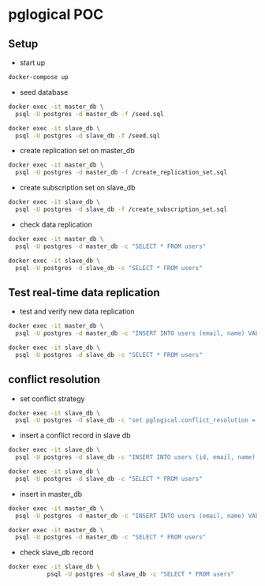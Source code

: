 # pglogical POC

## Setup

- start up
```bash
docker-compose up
```

- seed database

```bash
docker exec -it master_db \
  psql -U postgres -d master_db -f /seed.sql

docker exec -it slave_db \
  psql -U postgres -d slave_db -f /seed.sql
```

- create replication set on master_db

```bash
docker exec -it master_db \
  psql -U postgres -d master_db -f /create_replication_set.sql
```

- create subscription set on slave_db

```bash
docker exec -it slave_db \
  psql -U postgres -d slave_db -f /create_subscription_set.sql
```


- check data replication
```bash
docker exec -it master_db \
  psql -U postgres -d master_db -c "SELECT * FROM users"

docker exec -it slave_db \
  psql -U postgres -d slave_db -c "SELECT * FROM users"
```


## Test real-time data replication

- test and verify new data replication

```bash
docker exec -it master_db \
  psql -U postgres -d master_db -c "INSERT INTO users (email, name) VALUES('test5@gmail.com','Hello');"

docker exec -it slave_db \
  psql -U postgres -d slave_db -c "SELECT * FROM users"
```

## conflict resolution

- set conflict strategy

```bash
docker exec -it slave_db \
  psql -U postgres -d slave_db -c "set pglogical.conflict_resolution = 'apply_remote'"
```

- insert a conflict record in slave db
```bash
docker exec -it slave_db \
  psql -U postgres -d slave_db -c "INSERT INTO users (id, email, name) VALUES(100, 'test100@gmail.com','Hello');"

docker exec -it slave_db \
  psql -U postgres -d slave_db -c "SELECT * FROM users"
```

- insert in master_db

```bash
docker exec -it master_db \
  psql -U postgres -d master_db -c "INSERT INTO users (email, name) VALUES('test100@gmail.com','Hello');"

docker exec -it master_db \
  psql -U postgres -d master_db -c "SELECT * FROM users"
```

- check slave_db record

```bash
docker exec -it slave_db \
           psql -U postgres -d slave_db -c "SELECT * FROM users"
```
